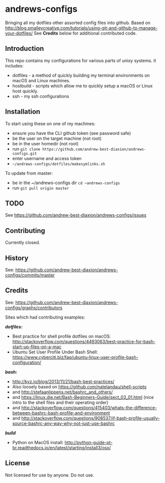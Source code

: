 # andrews-configs
Bringing all my dotfiles other assorted config files into github.
Based on http://blog.smalleycreative.com/tutorials/using-git-and-github-to-manage-your-dotfiles/
See **Credits** below for additional contributed code.

## Introduction
This repo contains my configurations for various parts of unixy systems. it includes:
* dotfiles - a method of quickly building my terminal environments on macOS and Linux machines.
* hostbuild - scripts which allow me to quickly setup a macOS or Linux host quickly.
* ssh - my ssh configurations

## Installation
To start using these on one of my machines:
- ensure you have the CLI github token (see password safe)
- be the user on the target machine (not root)
- be in the user homedir (not root)
- run `git clone https://github.com/andrew-best-diaxion/andrews-configs.git`
- enter username and access token
- `~/andrews-configs/dotfiles/makesymlinks.sh`

To update from master:
- be in the ~/andrews-configs dir `cd ~andrews-configs`
- run `git pull origin master`

## TODO
See https://github.com/andrew-best-diaxion/andrews-configs/issues

## Contributing
Currently closed.

## History
See: https://github.com/andrew-best-diaxion/andrews-configs/commits/master

## Credits
See: https://github.com/andrew-best-diaxion/andrews-configs/graphs/contributors

Sites which had contributing examples:

***dotfiles:***
* Best practice for shell profile dotfiles on macOS: http://stackoverflow.com/questions/4493063/best-practice-for-bash-start-up-files-on-a-mac
* Ubuntu Set User Profile Under Bash Shell: https://www.cyberciti.biz/faq/ubuntu-linux-user-profile-bash-configuration/

***bash:***
* http://kvz.io/blog/2013/11/21/bash-best-practices/
* Also loosely based on https://github.com/natelandau/shell-scripts
* and http://stefaanlippens.net/bashrc_and_others/
* and https://linux.die.net/Bash-Beginners-Guide/sect_03_01.html (nice intro to the shell files and their operating order)
* and http://stackoverflow.com/questions/415403/whats-the-difference-between-bashrc-bash-profile-and-environment
* and http://stackoverflow.com/questions/908537/if-bash-profile-usually-source-bashrc-any-way-why-not-just-use-bashrc

***build***
* Python on MacOS install: http://python-guide-pt-br.readthedocs.io/en/latest/starting/install3/osx/

## License
Not licensed for use by anyone.
Do not use.
